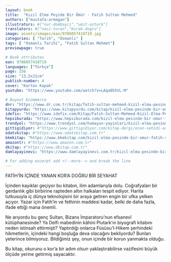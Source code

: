 ```yaml
---
layout: book
title:  "Kızıl Elma Peşide Bir Ömür - Fatih Sultan Mehmed"
authors: ["mustafa-armagan"]
illustrators: #["nur-dombayci","umit-ozturk"]
translators: #["naci-turan","burak-dogru"]
image: assets/images/ean/9786057410719.jpg
categories: [ "Tarih", "Osmanlı" ]
tags: [ "Osmanlı Tarihi", "Fatih Sultan Mehmet"]
previewpage: true

# Book attributes
ean: 9786057410719
languages: ["Türkçe"]
page: 256
size: "13,5x21cm"
publish-number: 4
cover: "Karton Kapak"
youtube: "https://www.youtube.com/watch?v=LAqa8b5VL-M"

# Buyout Ecommerce
dnr: "https://www.dr.com.tr/kitap/fatih-sultan-mehmed-kizil-elma-pesinde-bir-omur/mustafa-armagan/arastirma-tarih/tarih/osmanli-tarihi/urunno=0001938800001"
kitapyurdu: "https://www.kitapyurdu.com/kitap/kizil-elma-pesinde-bir-omur-amp-fatih-sultan-mehmed/599384.html"
idefix: "https://www.idefix.com/Kitap/Fatih-Sultan-Mehmed-Kizil-Elma-Pesinde-Bir-Omur/Mustafa-Armagan/Arastirma-Tarih/Tarih/Osmanli-Tarihi/urunno=0001938800001"
hepsiburada: "https://www.hepsiburada.com/kizil-elma-pesinde-bir-omur-fatih-sultan-mehmed-mustafa-armagan-p-HBCV00000SQY08"
trendyol: "https://www.trendyol.com/humayun-yayinlari/kizil-elma-pesinde-bir-omur-fatih-sultan-mehmed-p-156301076"
gittigidiyor: #"https://www.gittigidiyor.com/kitap-dergi/ezan-sehidi-adnan-menderes_pdp_732728793"
odatvkitap: #"https://www.odatvkitap.com.tr"
bkmkitap: "https://www.bkmkitap.com/kizil-elma-pesinde-bir-omur-fatih-sultan-mehmed"
amazontr: #"https://www.amazon.com.tr"
dkitap: #"https://www.dkitap.com.tr"
damlayayinevi: "https://www.damlayayinevi.com.tr/kizil-elma-pesinde-bir-omur"

# For adding excerpt add <!--more--> and break the line
---
```

FATİH’İN İÇİNDE YANAN KOR’A DOĞRU BİR SEYAHAT

İçinden kayıklar geçiyor bu kitabın, ilim adamlarıyla dolu. Coğrafyaları bir gerdanlık gibi birbirine rapteden altın halkaları tespit ediyor. Harita tutkusuyla iç dünya teknolojisini bir araya getiren engin bir ufka yelken açıyor. Yazar için Fatih’in ve fethinin maddesi kadar, belki de daha fazla, ifade ettiği mana önemli.
<!--more--> 

Ne arıyordu bu genç Sultan, Bizans İmparatoru’nun efsanevî kütüphanesinde? Ya Delfi mabedinin kâhini Plutark’ın biyografi kitabını neden istinsah ettirmişti? Yaptırdığı onlarca Füsûsu’l-Hikem şerhindeki hikmetlerin, içindeki hangi boşluğa deva olacağını bekliyordu? Bunları yeterince bilmiyoruz. Bildiğimiz şey, onun içinde bir korun yanmakta olduğu.

Bu kitap, okurunu o kor’a bir adım olsun yaklaştırabilirse vazifesini büyük ölçüde yerine getirmiş sayacaktır.